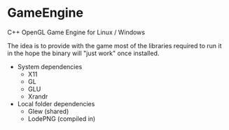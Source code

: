 # GameEngine
C++ OpenGL Game Engine for Linux / Windows

The idea is to provide with the game most of the libraries required to run it in the hope the binary will "just work" once installed.

- System dependencies
  - X11
  - GL
  - GLU
  - Xrandr
- Local folder dependencies
  - Glew (shared)
  - LodePNG (compiled in)
